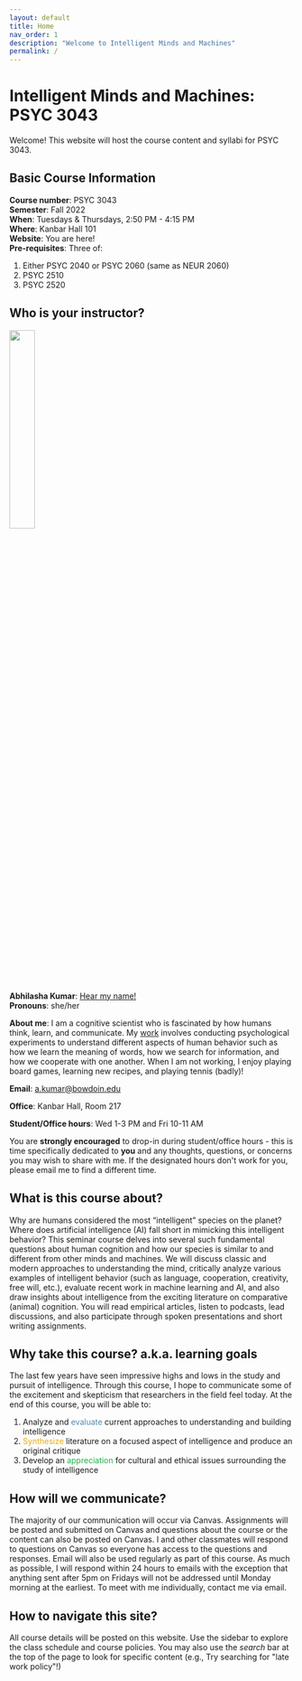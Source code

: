 ```yaml
---
layout: default
title: Home
nav_order: 1
description: "Welcome to Intelligent Minds and Machines"
permalink: /
---
```


# Intelligent Minds and Machines: PSYC 3043

Welcome! This website will host the course content and syllabi for PSYC 3043.


## Basic Course Information
**Course number**: PSYC 3043 <br>
**Semester**: Fall 2022<br>
**When**: Tuesdays & Thursdays, 2:50 PM - 4:15 PM <br>
**Where**: Kanbar Hall 101<br>
**Website**: You are here!<br>
**Pre-requisites**: Three of:
1. Either PSYC 2040 or PSYC 2060 (same as NEUR 2060)
2. PSYC 2510
3. PSYC 2520<br>



## Who is your instructor?
<img width = "30%" height = "auto" src = "kumar_thumbnail.png"><br>
**Abhilasha Kumar**: <a href="https://www.name-coach.com/abhilasha-kumar" target="_blank">Hear my name!</a><br>
**Pronouns**: she/her

**About me**: I am a cognitive scientist who is fascinated by how humans think, learn, and communicate. My [work](https://thelexiconlab.github.io/research/) involves conducting psychological experiments to understand different aspects of human behavior such as how we learn the meaning of words, how we search for information, and how we cooperate with one another. When I am not working, I enjoy playing board games, learning new recipes, and playing tennis (badly)! <br>

**Email**: a.kumar@bowdoin.edu <br>

**Office**: Kanbar Hall, Room 217 <br>

**Student/Office hours**: Wed 1-3 PM and Fri 10-11 AM

You are **strongly encouraged** to drop-in during student/office hours - this is time specifically dedicated to **you** and any thoughts, questions, or concerns you may wish to share with me. If the designated hours don't work for you, please email me to find a different time.

## What is this course about?

Why are humans considered the most “intelligent” species on the planet? Where does artificial intelligence (AI) fall short in mimicking this intelligent behavior? This seminar course delves into several such fundamental questions about human cognition and how our species is similar to and different from other minds and machines. We will discuss classic and modern approaches to understanding the mind, critically analyze various examples of intelligent behavior (such as language, cooperation, creativity, free will, etc.), evaluate recent work in machine learning and AI, and also draw insights about intelligence from the exciting literature on comparative (animal) cognition. You will read empirical articles, listen to podcasts,  lead discussions, and also participate through spoken presentations and short writing assignments.

## Why take this course? a.k.a. learning goals

The last few years have seen impressive highs and lows in the study and pursuit of intelligence. Through this course, I hope to communicate some of the excitement and skepticism that researchers in the field feel today. At the end of this course, you will be able to: <br>

1. Analyze and <span style="color:#508AB0">evaluate</span> current approaches to understanding and building intelligence
2.  <span style="color:#E7AC10">Synthesize</span> literature on a focused aspect of intelligence and produce an original critique
3. Develop an <span style="color:#1CB447">appreciation</span> for cultural and ethical issues surrounding the study of intelligence

## How will we communicate? 
The majority of our communication will occur via Canvas. Assignments will be posted and submitted on Canvas and questions about the course or the content can also be posted on Canvas. I and other classmates will respond to questions on Canvas so everyone has access to the questions and responses. Email will also be used regularly as part of this course. As much as possible, I will respond within 24 hours to emails with the exception that anything sent after 5pm on Fridays will not be addressed until Monday morning at the earliest. To meet with me individually, contact me via email.

## How to navigate this site?

All course details will be posted on this website. Use the sidebar to explore the class schedule and course policies. You may also use the *search* bar at the top of the page to look for specific content (e.g., Try searching for "late work policy"!)